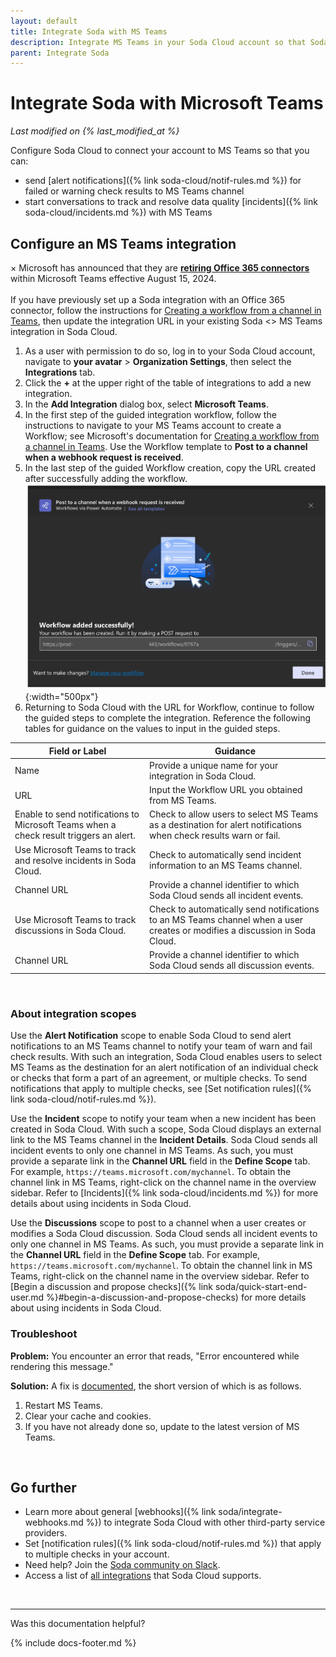 ```yaml
---
layout: default
title: Integrate Soda with MS Teams
description: Integrate MS Teams in your Soda Cloud account so that Soda sends alert notifications and incident events to your MS Teams conversation.
parent: Integrate Soda
---
```


# Integrate Soda with Microsoft Teams 
<!--Linked to UI, access Shlink-->
*Last modified on {% last_modified_at %}*

Configure Soda Cloud to connect your account to MS Teams so that you can:

* send [alert notifications]({% link soda-cloud/notif-rules.md %}) for failed or warning check results to MS Teams channel
* start conversations to track and resolve data quality [incidents]({% link soda-cloud/incidents.md %}) with MS Teams


## Configure an MS Teams integration

<div class="info">
  <span class="closebtn" onclick="this.parentElement.style.display='none';">&times;</span>
  Microsoft has announced that they are <strong><a href="https://devblogs.microsoft.com/microsoft365dev/retirement-of-office-365-connectors-within-microsoft-teams/">retiring Office 365 connectors</a></strong> within Microsoft Teams effective August 15, 2024. <br /><br />
  If you have previously set up a Soda integration with an Office 365 connector, follow the instructions for <a href="https://support.microsoft.com/en-us/office/creating-a-workflow-from-a-channel-in-teams-242eb8f2-f328-45be-b81f-9817b51a5f0e" target="_blank">Creating a workflow from a channel in Teams</a>, then update the integration URL in your existing Soda <> MS Teams integration in Soda Cloud.   
</div>

1. As a user with permission to do so, log in to your Soda Cloud account, navigate to **your avatar** > **Organization Settings**, then select the **Integrations** tab.
2. Click the **+** at the upper right of the table of integrations to add a new integration. 
3. In the **Add Integration** dialog box, select **Microsoft Teams**.
4. In the first step of the guided integration workflow, follow the instructions to navigate to your MS Teams account to create a Workflow; see Microsoft's documentation for <a href="https://support.microsoft.com/en-us/office/creating-a-workflow-from-a-channel-in-teams-242eb8f2-f328-45be-b81f-9817b51a5f0e" target="_blank">Creating a workflow from a channel in Teams</a>. Use the Workflow template to **Post to a channel when a webhook request is received**.
5. In the last step of the guided Workflow creation, copy the URL created after successfully adding the workflow. <br />
![workflow-url](/assets/images/workflow-url.png){:width="500px"}
6. Returning to Soda Cloud with the URL for Workflow, continue to follow the guided steps to complete the integration. Reference the following tables for guidance on the values to input in the guided steps. <br /> 

| Field or Label  |  Guidance |
| --------------- |  -------- |
| Name | Provide a unique name for your integration in Soda Cloud.|
| URL | Input the Workflow URL you obtained from MS Teams.|
| Enable to send notifications to Microsoft Teams when a check result triggers an alert. | Check to allow users to select MS Teams as a destination for alert notifications when check results warn or fail. |  
| Use Microsoft Teams to track and resolve incidents in Soda Cloud. | Check to automatically send incident information to an MS Teams channel.|
| Channel URL | Provide a channel identifier to which Soda Cloud sends all incident events. |
| Use Microsoft Teams to track discussions in Soda Cloud. | Check to automatically send notifications to an MS Teams channel when a user creates or modifies a discussion in Soda Cloud. |  
| Channel URL | Provide a channel identifier to which Soda Cloud sends all discussion events. |

<br />


### About integration scopes

Use the **Alert Notification** scope to enable Soda Cloud to send alert notifications to an MS Teams channel to notify your team of warn and fail check results. With such an integration, Soda Cloud enables users to select MS Teams as the destination for an alert notification of an individual check or checks that form a part of an agreement, or multiple checks. To send notifications that apply to multiple checks, see [Set notification rules]({% link soda-cloud/notif-rules.md %}). 

Use the **Incident** scope to notify your team when a new incident has been created in Soda Cloud. With such a scope, Soda Cloud displays an external link to the MS Teams channel in the **Incident Details**. Soda Cloud sends all incident events to only one channel in MS Teams. As such, you must provide a separate link in the **Channel URL** field in the **Define Scope** tab. For example, `https://teams.microsoft.com/mychannel`. To obtain the channel link in MS Teams, right-click on the channel name in the overview sidebar. Refer to [Incidents]({% link soda-cloud/incidents.md %}) for more details about using incidents in Soda Cloud.

Use the **Discussions** scope to post to a channel when a user creates or modifies a Soda Cloud discussion. Soda Cloud sends all incident events to only one channel in MS Teams. As such, you must provide a separate link in the **Channel URL** field in the **Define Scope** tab. For example, `https://teams.microsoft.com/mychannel`. To obtain the channel link in MS Teams, right-click on the channel name in the overview sidebar. Refer to [Begin a discussion and propose checks]({% link soda/quick-start-end-user.md %}#begin-a-discussion-and-propose-checks) for more details about using incidents in Soda Cloud.

### Troubleshoot

**Problem:** You encounter an error that reads, "Error encountered while rendering this message."

**Solution:** A fix is <a href="https://www.anyviewer.com/kb/microsoft-teams-error-encountered-while-rendering-this-message-2996-ac.html" target="_blank">documented</a>, the short version of which is as follows. 
1. Restart MS Teams.
2. Clear your cache and cookies.
3. If you have not already done so, update to the latest version of MS Teams.

<br />

## Go further

* Learn more about general [webhooks]({% link soda/integrate-webhooks.md %}) to integrate Soda Cloud with other third-party service providers.
* Set [notification rules]({% link soda-cloud/notif-rules.md %}) that apply to multiple checks in your account. 
* Need help? Join the <a href="https://community.soda.io/slack" target="_blank"> Soda community on Slack</a>.
* Access a list of <a href="https://www.soda.io/integrations" target="_blank">all integrations</a> that Soda Cloud supports.
<br />

---

Was this documentation helpful?

<!-- LikeBtn.com BEGIN -->
<span class="likebtn-wrapper" data-theme="tick" data-i18n_like="Yes" data-ef_voting="grow" data-show_dislike_label="true" data-counter_zero_show="true" data-i18n_dislike="No"></span>
<script>(function(d,e,s){if(d.getElementById("likebtn_wjs"))return;a=d.createElement(e);m=d.getElementsByTagName(e)[0];a.async=1;a.id="likebtn_wjs";a.src=s;m.parentNode.insertBefore(a, m)})(document,"script","//w.likebtn.com/js/w/widget.js");</script>
<!-- LikeBtn.com END -->

{% include docs-footer.md %}
